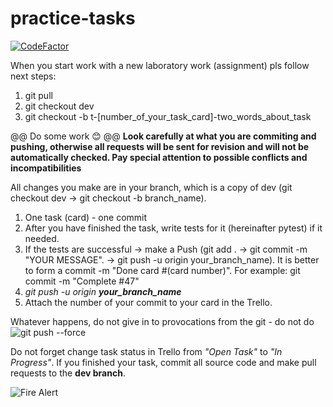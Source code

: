 # practice-tasks
[![CodeFactor](https://www.codefactor.io/repository/github/belochenko/practice-tasks/badge)](https://www.codefactor.io/repository/github/belochenko/practice-tasks)

When you start work with a new laboratory work (assignment) pls follow next steps:
1. git pull
2. git checkout dev
3. git checkout -b t-[number_of_your_task_card]-two_words_about_task

@@ Do some work 😊 @@ 
**Look carefully at what you are commiting and pushing, otherwise all requests will be sent for revision and will not be automatically checked. Pay special attention to possible conflicts and incompatibilities**

All changes you make are in your branch, which is a copy of dev (git checkout dev -> git checkout -b branch_name). 
1. One task (card) - one commit
2. After you have finished the task, write tests for it (hereinafter pytest) if it needed. 
3. If the tests are successful -> make a Push (git add . -> git commit -m "YOUR MESSAGE". -> git push -u origin your_branch_name). It is better to form a commit -m "Done card #(card number)".
For example: git commit -m "Complete #47"
4. *git push -u origin **your_branch_name***
5. Attach the number of your commit to your card in the Trello. 


Whatever happens, do not give in to provocations from the git - do not do ![git push --force](https://media.makeameme.org/created/git-push-force-5c1228.jpg)

Do not forget change task status in Trello from *"Open Task"* to *"In Progress"*. If you finished your task, commit all source code and make pull requests to the **dev branch**.

![Fire Alert](https://hikaruzone.files.wordpress.com/2015/10/in-case-of-fire-1-git-commit-2-git-push-3-leave-building2.png)
